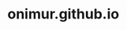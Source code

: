 # onimur.github.io
<head> 
  <script data-ad-client="ca-pub-4422707170557261" async src="https://pagead2.googlesyndication.com/pagead/js/adsbygoogle.js"></script>
</head>
